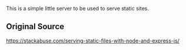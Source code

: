 This is a simple little server to be used to serve static sites.

## Original Source

https://stackabuse.com/serving-static-files-with-node-and-express-js/
